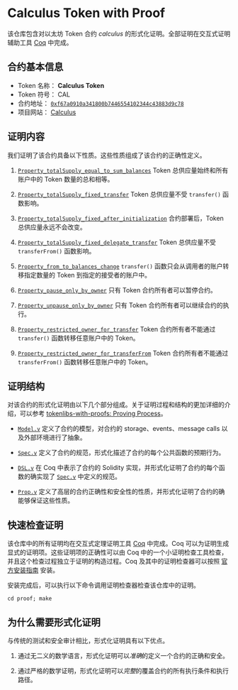 # Calculus Token with Proof

该仓库包含对以太坊 Token 合约 *calculus* 的形式化证明。全部证明在交互式证明辅助工具 [Coq](https://coq.inria.fr/) 中完成。

## 合约基本信息

* Token 名称： **Calculus Token**
* Token 符号： CAL
* 合约地址： [```0xf67a0910a341800b7446554102344c43883d9c78```](https://etherscan.io/address/0xf67a0910a341800b7446554102344c43883d9c78)
* 项目网站： [Calculus](http://www.calculus.network/)

## 证明内容

我们证明了该合约具备以下性质。这些性质组成了该合约的正确性定义。

1. [```Property_totalSupply_equal_to_sum_balances```](https://github.com/sec-bit/calculus-token-with-proof/blob/master/proof/Prop.v#L993) Token 总供应量始终和所有账户中的 Token 数量的总和相等。

2. [```Property_totalSupply_fixed_transfer```](https://github.com/sec-bit/calculus-token-with-proof/blob/master/proof/Prop.v#L1010) Token 总供应量不受 ```transfer()``` 函数影响。

3. [```Property_totalSupply_fixed_after_initialization```](https://github.com/sec-bit/calculus-token-with-proof/blob/master/proof/Prop.v#L1120) 合约部署后，Token 总供应量永远不会改变。

4. [```Property_totalSupply_fixed_delegate_transfer```](https://github.com/sec-bit/calculus-token-with-proof/blob/master/proof/Prop.v#L1134) Token 总供应量不受 ```transferFrom()``` 函数影响。

5. [```Property_from_to_balances_change```](https://github.com/sec-bit/calculus-token-with-proof/blob/master/proof/Prop.v#L1148) ```transfer()``` 函数只会从调用者的账户转移指定数量的 Token 到指定的接受者的账户中。

6. [```Property_pause_only_by_owner```](https://github.com/sec-bit/calculus-token-with-proof/blob/master/proof/Prop.v#L1191) 只有 Token 合约所有者可以暂停合约。

7. [```Property_unpause_only_by_owner```](https://github.com/sec-bit/calculus-token-with-proof/blob/master/proof/Prop.v#L1209) 只有 Token 合约所有者可以继续合约的执行。

8. [```Property_restricted_owner_for_transfer```](https://github.com/sec-bit/calculus-token-with-proof/blob/master/proof/Prop.v#L1227) Token 合约所有者不能通过 ```transfer()``` 函数转移任意账户中的 Token。

9. [```Property_restricted_owner_for_transferFrom```](https://github.com/sec-bit/calculus-token-with-proof/blob/master/proof/Prop.v#L1260) Token 合约所有者不能通过 ```transferFrom()``` 函数转移任意账户中的 Token。

## 证明结构

对该合约的形式化证明由以下几个部分组成。关于证明过程和结构的更加详细的介绍，可以参考  [tokenlibs-with-proofs: Proving Process](https://github.com/sec-bit/tokenlibs-with-proofs/tree/6310c6590aaf664be47342caa3a8854b2447f05e#proving-process)。

* [```Model.v```](proof/Model.v) 定义了合约的模型，对合约的 storage、events、message calls 以及外部环境进行了抽象。

* [```Spec.v```](proof/Spec.v) 定义了合约的规范，形式化描述了合约的每个公共函数的预期行为。

* [```DSL.v```](proof/DSL.v) 在 Coq 中表示了合约的 Solidity 实现，并形式化证明了合约的每个函数的确实现了 [```Spec.v```](proof/Spec.v) 中定义的规范。

* [```Prop.v```](proof/Prop.v) 定义了高层的合约正确性和安全性的性质，并形式化证明了合约的确能够保证这些性质。

## 快速检查证明

该仓库中的所有证明均在交互式定理证明工具 [Coq](https://coq.inria.fr/) 中完成。Coq 可以为证明生成显式的证明项。这些证明项的正确性可以由 Coq 中的一个小证明检查工具检查，并且这个检查过程独立于证明的构造过程。Coq 及其中的证明检查器可以按照 [官方安装指南](https://github.com/coq/coq/wiki#coq-installation) 安装。

安装完成后，可以执行以下命令调用证明检查器检查该仓库中的证明。

``` shell
cd proof; make
```

## 为什么需要形式化证明

与传统的测试和安全审计相比，形式化证明具有以下优点。

1. 通过无二义的数学语言，形式化证明可以*准确*的定义一个合约的正确和安全。

2. 通过严格的数学证明，形式化证明可以*完整*的覆盖合约的所有执行条件和执行路径。
